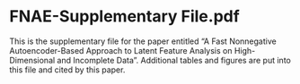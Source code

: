 # FNAE-Supplementary File.pdf
This is the supplementary file for the paper entitled “A Fast Nonnegative Autoencoder-Based Approach to Latent Feature Analysis on High-Dimensional and Incomplete Data”. Additional tables and figures are put into this file and cited by this paper.
